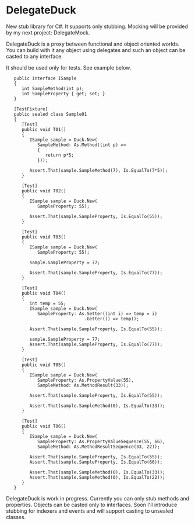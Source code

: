# DelegateDuck
New stub library for C#. It supports only stubbing. Mocking will be provided by my next project: DelegateMock.

DelegateDuck is a proxy between functional and object oriented worlds. You can build with it any object using delegates and such an object can be casted to any interface.

It should be used only for tests. See example below.
```
   public interface ISample
   {
      int SampleMethod(int p);
      int SampleProperty { get; set; }
   }

   [TestFixture]
   public sealed class Sample01
   {
      [Test]
      public void T01()
      {
         ISample sample = Duck.New(
            SampleMethod: As.Method((int p) => 
            {
               return p*5;
            }));

         Assert.That(sample.SampleMethod(7), Is.EqualTo(7*5));
      }

      [Test]
      public void T02()
      {
         ISample sample = Duck.New(
            SampleProperty: 55);

         Assert.That(sample.SampleProperty, Is.EqualTo(55));
      }

      [Test]
      public void T03()
      {
         ISample sample = Duck.New(
            SampleProperty: 55);

         sample.SampleProperty = 77;

         Assert.That(sample.SampleProperty, Is.EqualTo(77));
      }
      
      [Test]
      public void T04()
      {
         int temp = 55;
         ISample sample = Duck.New(
            SampleProperty: As.Setter((int i) => temp = i)
                              .Getter(() => temp));

         Assert.That(sample.SampleProperty, Is.EqualTo(55));

         sample.SampleProperty = 77;
         Assert.That(sample.SampleProperty, Is.EqualTo(77));
      }

      [Test]
      public void T05()
      {
         ISample sample = Duck.New(
            SampleProperty: As.PropertyValue(55),
            SampleMethod: As.MethodResult(33));

         Assert.That(sample.SampleProperty, Is.EqualTo(55));

         Assert.That(sample.SampleMethod(0), Is.EqualTo(33));
      }

      [Test]
      public void T06()
      {
         ISample sample = Duck.New(
            SampleProperty: As.PropertyValueSequence(55, 66),
            SampleMethod: As.MethodResultSequence(33, 22));

         Assert.That(sample.SampleProperty, Is.EqualTo(55));
         Assert.That(sample.SampleProperty, Is.EqualTo(66));

         Assert.That(sample.SampleMethod(0), Is.EqualTo(33));
         Assert.That(sample.SampleMethod(0), Is.EqualTo(22));
      }
   }
```
DelegateDuck is work in progress. Currently you can only stub methods and properties. Objects can be casted only to interfaces. Soon I'll introduce stubbing for indexers and events and will support casting to unsealed classes.
